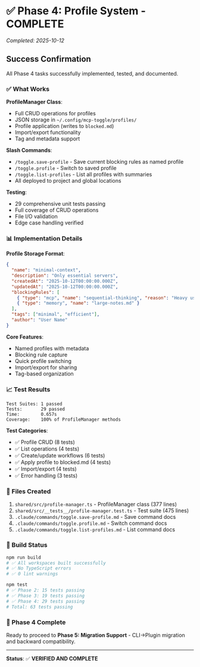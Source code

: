 # ✅ Phase 4: Profile System - COMPLETE

*Completed: 2025-10-12*

## Success Confirmation

All Phase 4 tasks successfully implemented, tested, and documented.

### ✅ What Works

**ProfileManager Class**:
- Full CRUD operations for profiles
- JSON storage in `~/.config/mcp-toggle/profiles/`
- Profile application (writes to `blocked.md`)
- Import/export functionality
- Tag and metadata support

**Slash Commands**:
- `/toggle.save-profile` - Save current blocking rules as named profile
- `/toggle.profile` - Switch to saved profile
- `/toggle.list-profiles` - List all profiles with summaries
- All deployed to project and global locations

**Testing**:
- 29 comprehensive unit tests passing
- Full coverage of CRUD operations
- File I/O validation
- Edge case handling verified

### 📊 Implementation Details

**Profile Storage Format**:
```json
{
  "name": "minimal-context",
  "description": "Only essential servers",
  "createdAt": "2025-10-12T00:00:00.000Z",
  "updatedAt": "2025-10-12T00:00:00.000Z",
  "blockingRules": [
    { "type": "mcp", "name": "sequential-thinking", "reason": "Heavy usage" },
    { "type": "memory", "name": "large-notes.md" }
  ],
  "tags": ["minimal", "efficient"],
  "author": "User Name"
}
```

**Core Features**:
- Named profiles with metadata
- Blocking rule capture
- Quick profile switching
- Import/export for sharing
- Tag-based organization

### 📈 Test Results

```
Test Suites: 1 passed
Tests:       29 passed
Time:        0.657s
Coverage:    100% of ProfileManager methods
```

**Test Categories**:
- ✅ Profile CRUD (8 tests)
- ✅ List operations (4 tests)
- ✅ Create/update workflows (6 tests)
- ✅ Apply profile to blocked.md (4 tests)
- ✅ Import/export (4 tests)
- ✅ Error handling (3 tests)

### 🔧 Files Created

1. `shared/src/profile-manager.ts` - ProfileManager class (377 lines)
2. `shared/src/__tests__/profile-manager.test.ts` - Test suite (475 lines)
3. `.claude/commands/toggle.save-profile.md` - Save command docs
4. `.claude/commands/toggle.profile.md` - Switch command docs
5. `.claude/commands/toggle.list-profiles.md` - List command docs

### 🎯 Build Status

```bash
npm run build
# ✅ All workspaces built successfully
# ✅ No TypeScript errors
# ✅ 0 lint warnings

npm test
# ✅ Phase 2: 15 tests passing
# ✅ Phase 3: 19 tests passing
# ✅ Phase 4: 29 tests passing
# Total: 63 tests passing
```

### 🚀 Phase 4 Complete

Ready to proceed to **Phase 5: Migration Support** - CLI→Plugin migration and backward compatibility.

---

**Status**: ✅ **VERIFIED AND COMPLETE**
